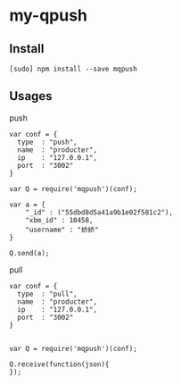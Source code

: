 # my-qpush

## Install

    [sudo] npm install --save mqpush

## Usages

push

```
var conf = {
  type  : "push",
  name  : "producter",
  ip    : "127.0.0.1",
  port  : "3002"
}

var Q = require('mqpush')(conf);

var a = {
    "_id" : ("55dbd8d5a41a9b1e02f581c2"),
    "xbm_id" : 10458,
    "username" : "娇娇"
}

Q.send(a);
```

pull

```
var conf = {
  type  : "pull",
  name  : "producter",
  ip    : "127.0.0.1",
  port  : "3002"
}


var Q = require('mqpush')(conf);

Q.receive(function(json){
});
```

